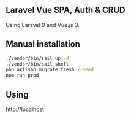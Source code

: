 ## Laravel Vue SPA, Auth & CRUD
Using Laravel 9 and Vue.js 3.
## Manual installation
```bash
./vendor/bin/sail up -d
./vendor/bin/sail shell
php artisan migrate:fresh --seed
npm run prod
```
## Using
http://localhost
